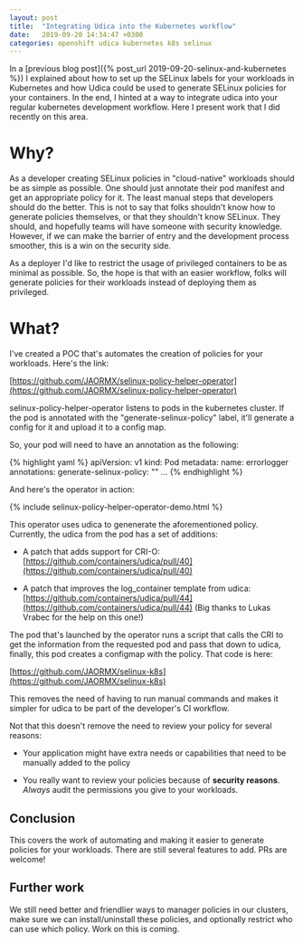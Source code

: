 ```yaml
---
layout: post
title:  "Integrating Udica into the Kubernetes workflow"
date:   2019-09-20 14:34:47 +0300
categories: openshift udica kubernetes k8s selinux
---
```


In a [previous blog post]({% post_url 2019-09-20-selinux-and-kubernetes %}) I
explained about how to set up the SELinux labels for your workloads in
Kubernetes and how Udica could be used to generate SELinux policies for your
containers. In the end, I hinted at a way to integrate udica into your regular
kubernetes development workflow. Here I present work that I did recently on
this area.

Why?
====

As a developer creating SELinux policies in "cloud-native" workloads should be
as simple as possible. One should just annotate their pod manifest and get an
appropriate policy for it. The least manual steps that developers should do the
better. This is not to say that folks shouldn't know how to generate policies
themselves, or that they shouldn't know SELinux. They should, and hopefully
teams will have someone with security knowledge. However, if we can make the
barrier of entry and the development process smoother, this is a win on the
security side.

As a deployer I'd like to restrict the usage of privileged containers to be as
minimal as possible. So, the hope is that with an easier workflow, folks
will generate policies for their workloads instead of deploying them as
privileged.

What?
=====

I've created a POC that's automates the creation of policies for your
workloads. Here's the link:

[https://github.com/JAORMX/selinux-policy-helper-operator](https://github.com/JAORMX/selinux-policy-helper-operator)

selinux-policy-helper-operator listens to pods in the kubernetes cluster. If
the pod is annotated with the "generate-selinux-policy" label, it'll
generate a config for it and upload it to a config map.

So, your pod will need to have an annotation as the following:

{% highlight yaml %}
apiVersion: v1
kind: Pod
metadata:
  name: errorlogger
  annotations:
    generate-selinux-policy: ""
...
{% endhighlight %}

And here's the operator in action:

{% include selinux-policy-helper-operator-demo.html %}

This operator uses udica to genenerate the aforementioned policy. Currently,
the udica from the pod has a set of additions:

* A patch that adds support for CRI-O:
  [https://github.com/containers/udica/pull/40](https://github.com/containers/udica/pull/40)

* A patch that improves the log_container template from udica:
  [https://github.com/containers/udica/pull/44](https://github.com/containers/udica/pull/44)
  (Big thanks to Lukas Vrabec for the help on this one!)

The pod that's launched by the operator runs a script that calls the CRI to get
the information from the requested pod and pass that down to udica, finally,
this pod creates a configmap with the policy. That code is here:

[https://github.com/JAORMX/selinux-k8s](https://github.com/JAORMX/selinux-k8s)

This removes the need of having to run manual commands and makes it simpler for
udica to be part of the developer's CI workflow.

Not that this doesn't remove the need to review your policy for several
reasons:

* Your application might have extra needs or capabilities that need to be
  manually added to the policy

* You really want to review your policies because of **security reasons**.
  *Always* audit the permissions you give to your workloads.

Conclusion
----------

This covers the work of automating and making it easier to generate policies
for your workloads. There are still several features to add. PRs are welcome!

Further work
------------

We still need better and friendlier ways to manager policies in our clusters,
make sure we can install/uninstall these policies, and optionally restrict who
can use which policy. Work on this is coming.
